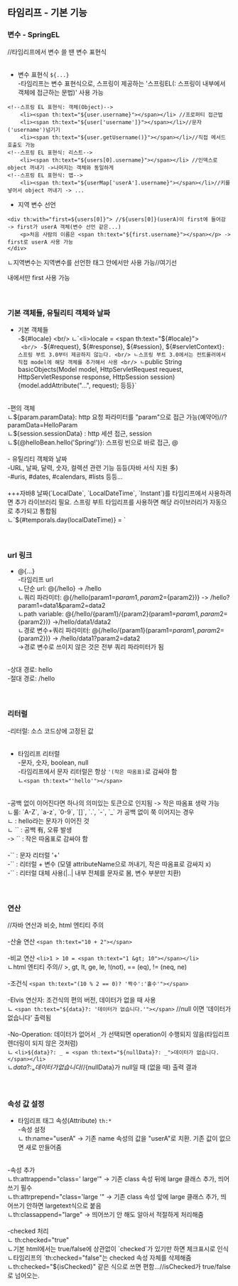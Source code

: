 ## 타임리프 - 기본 기능

### 변수 - SpringEL
//타임리프에서 변수 쓸 땐 변수 표현식 <br/>
 <br/>
- 변수 표현식 `${...}` <br/>
-타임리프는 변수 표현식으로, 스프링이 제공하는 '스프링EL(: 스프링이 내부에서 객체에 접근하는 문법)' 사용 가능 <br/>

```
<!--스프링 EL 표현식: 객체(Object)-->
    <li><span th:text="${user.username}"></span></li> //프로퍼티 접근법
    <li><span th:text="${user['username']}"></span></li>//문자('username')넘기기
    <li><span th:text="${user.getUsername()}"></span></li>//직접 메서드 호출도 가능
<!--스프링 EL 표현식: 리스트-->
    <li><span th:text="${users[0].username}"></span></li> //인덱스로 object 꺼내기 ->나머지는 객체와 동일하게
<!--스프링 EL 표현식: 맵-->
    <li><span th:text="${userMap['userA'].username}"></span></li>//키를 넣어서 object 꺼내기 -> ...
```

- 지역 변수 선언 <br/>

```
<div th:with="first=${users[0]}"> //${users[0]}(userA)이 first에 들어감 -> first가 userA 객체(변수 선언 같은...)
    <p>처음 사람의 이름은 <span th:text="${first.username}"></span></p> -> first로 userA 사용 가능
</div>
```
ㄴ지역변수는 지역변수를 선언한 태그 안에서만 사용 가능//여기선 <div></div> 내에서만 first 사용 가능 <br/>
 <br/>
 <br/>
 
### 기본 객체들, 유틸리티 객체와 날짜

- 기본 객체들 <br/>
-${#locale} <br/>
ㄴ`<li>locale = <span th:text="${#locale}"></span></li>` <br/>
-`${#request}, ${#response},  ${#session}, ${#servletContext}`: 스프링 부트 3.0부터 제공하지 않는다. <br/>
ㄴ스프링 부트 3.0에서는 컨트롤러에서 직접 model에 해당 객체를 추가해서 사용 <br/>
ㄴ`public String basicObjects(Model model, HttpServletRequest request, HttpServletResponse response, HttpSession session){model.addAttribute("...", request); 등등}` <br/>
 <br/>
-편의 객체 <br/>
ㄴ${param.paramData}: http 요청 파라미터를 "param"으로 접근 가능(예약어)//?paramData=HelloParam <br/>
ㄴ${session.sessionData} : http 세션 접근, session <br/>
ㄴ${@helloBean.hello('Spring!')}: 스프링 빈으로 바로 접근, @ <br/>
 <br/>
- 유틸리티 객체와 날짜 <br/>
-URL, 날짜, 달력, 숫자, 컬렉션 관련 기능 등등(자바 서식 지원 多) <br/>
-#uris, #dates, #calendars, #lists 등등... <br/>
 <br/>
+++자바8 날짜(`LocalDate`, `LocalDateTime`, `Instant`)를 타임리프에서 사용하려면 추가 라이브러리 필요. 스프링 부트 타임리프를 사용하면 해당 라이브러리가 자동으로 추가되고 통합됨 <br/>
ㄴ`${#temporals.day(localDateTime)} = <span th:text="${#temporals.day(localDateTime)}"></span>` <br/>
 <br/>
 <br/>
 
### url 링크

- @{...} <br/>
-타임리프 url <br/>
ㄴ단순 url: @{/hello} -> /hello  <br/>
ㄴ쿼리 파라미터: @{/hello(param1=${param1}, param2=${param2})} -> /hello?param1=data1&param2=data2 <br/>
ㄴpath variable: @{/hello/{param1}/{param2}(param1=${param1}, param2=${param2})} ->/hello/data1/data2 <br/>
 ㄴ경로 변수+쿼리 파라미터: @{/hello/{param1}(param1=${param1}, param2=${param2})} -> /hello/data1?param2=data2 <br/>
->경로 변수로 쓰이지 않은 것은 전부 쿼리 파라미터가 됨 <br/>
 <br/>
-상대 경로: hello <br/>
-절대 경로: /hello <br/>
 <br/>
 <br/>
 
### 리터럴

-리터럴: 소스 코드상에 고정된 값 <br/>
 <br/>
- 타임리프 리터럴 <br/>
-문자, 숫자, boolean, null <br/>
-타임리프에서 문자 리터럴은 항상 `'(작은 따옴표)`로 감싸야 함 <br/>
ㄴ`<span th:text="'hello'"></span>` <br/>
 <br/>
-공백 없이 이어진다면 하나의 의미있는 토큰으로 인지됨 -> 작은 따옴표 생략 가능 <br/>
ㄴ룰: `A-Z`, `a-z`, `0-9`, `[]`, `.`, `-`, `_` 가 공백 없이 쭉 이어지는 경우 <br/>
ㄴ <span th:text="hello"></span> : hello라는 문자가 이어진 것 <br/>
ㄴ `<span th:text="hello world!"></span>` : 공백 有, 오류 발생 <br/>
-> `<span th:text="'hello world!'"></span>` : 작은 따옴표로 감싸야 함 <br/>
 <br/>
-`<span th:text="'hello' + ' world!'"></span>` : 문자 리터럴 '+' <br/>
-`<span th:text="'hello ' + ${data}"></span>` : 리터럴 + 변수 (모델 attributeName으로 꺼내기, 작은 따옴표로 감싸지 x) <br/>
-`<span th:text="|hello ${data}|"></span>` : 리터럴 대체 사용(|..| 내부 전체를 문자로 봄, 변수 부분만 치환) <br/>
 <br/>
 <br/>
 
### 연산
//자바 연산과 비슷, html 엔티티 주의 <br/>
 <br/>
-산술 연산 `<span th:text="10 + 2"></span>` <br/>
 <br/>
-비교 연산 `<li>1 > 10 = <span th:text="1 &gt; 10"></span></li>` <br/>
ㄴhtml 엔티티 주의// &gt;,  gt, lt, ge, le, !(not), == (eq), != (neq, ne) <br/>
 <br/>
-조건식 `<span th:text="(10 % 2 == 0)? '짝수':'홀수'"></span>` <br/>
 <br/>
-Elvis 연산자: 조건식의 편의 버전, 데이터가 없을 때 사용 <br/>
ㄴ `<span th:text="${data}?: '데이터가 없습니다.'"></span>` //null 이면 '데이터가 없습니다' 출력됨 <br/>
 <br/>
-No-Operation: 데이터가 없어서 `_`가 선택되면 operation이 수행되지 않음(타임리프 렌더링이 되지 않은 것처럼) <br/>
ㄴ `<li>${data}?: _ = <span th:text="${nullData}?: _">데이터가 없습니다.</span></li>` <br/>
ㄴ${data}?: _ = 데이터가 없습니다 //${nullData}가 null일 때 (없을 때) 출력 결과 <br/>
 <br/>
 <br/>
 
### 속성 값 설정

- 타임리프 태그 속성(Attribute) `th:*` <br/>
-속성 설정  <br/>
ㄴ th:name="userA" -> 기존 name 속성의 값을 "userA"로 치환. 기존 값이 없으면 새로 만들어줌 <br/>
 <br/>
-속성 추가  <br/>
ㄴth:attrappend="class=' large'" -> 기존 class  속성 뒤에 large 클래스 추가,  띄어쓰기 필수  <br/>
ㄴth:attrprepend="class='large '" -> 기존 class 속성 앞에 large 클래스 추가, 띄어쓰기 안하면 largetext식으로 붙음 <br/>
ㄴth:classappend="large" -> 띄어쓰기 안 해도 알아서 적절하게 처리해줌 <br/>
 <br/>
-checked 처리  <br/>
ㄴ th:checked="true" <br/>
ㄴ기본 html에서는 true/false에 상관없이 `checked`가 있기만 하면 체크표시로 인식 <br/>
ㄴ타임리프의 `th:checked="false"는 checked 속성 자체를 삭제해줌  <br/>
ㄴth:checked="${isChecked}" 같은 식으로 쓰면 편함...//isChecked가 true/false로 넘어오는. <br/>
 <br/>
 <br/>
 
